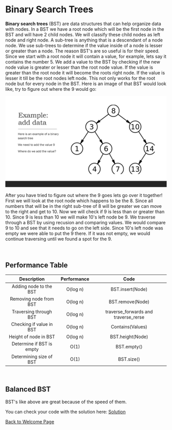 # Binary Search Trees
**Binary search trees** (BST) are data structures that can help organize data with nodes. In a BST we have a root node which will be the first node in the BST and will have 2 child nodes. We will classify these child nodes as left node and right node. A sub-tree is anything that is a descendant of a node node. We use sub-trees to determine if the value inside of a node is lesser or greater than a node. The reason BST's are so useful is for their speed. Since we start with a root node it will contain a value, for example, lets say it contains the number 5. We add a value to the BST by checking if the new node value is greater or lesser than the root node value. If the value is greater than the root node it will become the roots right node. If the value is lesser it till be the root nodes left node. This not only works for the root node but for every node in the BST. Here is an image of that BST would look like, try to figure out where the 9 would go:

![BST Example](/Images/BSTImage.jpg)

After you have tried to figure out where the 9 goes lets go over it together! First we will look at the root node which happens to be the 8. Since all numbers that will be in the right sub-tree of 8 will be greater we can move to the right and get to 10. Now we will check if 9 is less than or greater than 10. Since 9 is less than 10 we will make 10's left node be 9. We traverse through a BST by using recusion and comparing values. We would compare 9 to 10 and see that it needs to go on the left side. Since 10's left node was empty we were able to put the 9 there. If it was not empty, we would continue traversing until we found a spot for the 9.

<br>

## Performance Table

|       Description         |      Performance     |        Code        |
|      :-----------:        |     :------------:   | :---------------:  |
|  Adding node to the BST   |       O(log n)       |    BST.insert(Node)|
|  Removing node from BST   |       O(log n)       |    BST.remove(Node)|
|  Traversing through BST   |       O(log n)       |    traverse_forwards and traverse_rerse          |
|  Checking if value in BST |       O(log n)       |    Contains(Values)|
|  Height of node in BST    |       O(log n)       |    BST.height(Node)|
|  Determine if BST is empty|       O(1)           |    BST.empty()     |
|  Determining size of BST  |       O(1)           |    BST.size()      |

<br>

## Balanced BST
BST's like above are great because of the speed of them.



You can check your code with the solution here: [Solution](SourceCodes/BST_solution.py)

[Back to Welcome Page](Welcome.md)